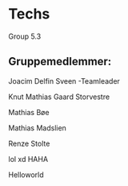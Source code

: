 ﻿# Techs
Group 5.3

## Gruppemedlemmer:

Joacim Delfin Sveen -Teamleader

Knut Mathias Gaard Storvestre

Mathias Bøe

Mathias Madslien

Renze Stolte


lol xd HAHA


Helloworld